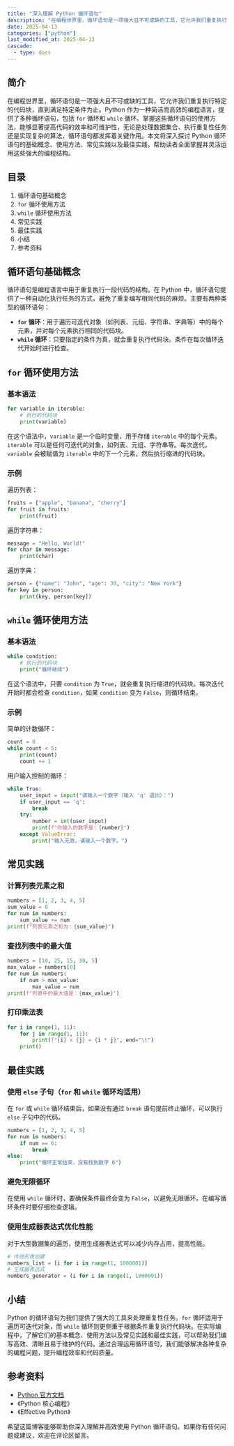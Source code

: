 ```yaml
---
title: "深入理解 Python 循环语句"
description: "在编程世界里，循环语句是一项强大且不可或缺的工具，它允许我们重复执行特定的代码块，直到满足特定条件为止。Python 作为一种简洁而高效的编程语言，提供了多种循环语句，包括 `for` 循环和 `while` 循环。掌握这些循环语句的使用方法，能够显著提高代码的效率和可维护性，无论是处理数据集合、执行重复性任务还是实现复杂的算法，循环语句都发挥着关键作用。本文将深入探讨 Python 循环语句的基础概念、使用方法、常见实践以及最佳实践，帮助读者全面掌握并灵活运用这些强大的编程结构。"
date: 2025-04-13
categories: ["python"]
last_modified_at: 2025-04-13
cascade:
  - type: docs
---
```



## 简介
在编程世界里，循环语句是一项强大且不可或缺的工具，它允许我们重复执行特定的代码块，直到满足特定条件为止。Python 作为一种简洁而高效的编程语言，提供了多种循环语句，包括 `for` 循环和 `while` 循环。掌握这些循环语句的使用方法，能够显著提高代码的效率和可维护性，无论是处理数据集合、执行重复性任务还是实现复杂的算法，循环语句都发挥着关键作用。本文将深入探讨 Python 循环语句的基础概念、使用方法、常见实践以及最佳实践，帮助读者全面掌握并灵活运用这些强大的编程结构。

<!-- more -->
## 目录
1. 循环语句基础概念
2. `for` 循环使用方法
3. `while` 循环使用方法
4. 常见实践
5. 最佳实践
6. 小结
7. 参考资料

## 循环语句基础概念
循环语句是编程语言中用于重复执行一段代码的结构。在 Python 中，循环语句提供了一种自动化执行任务的方式，避免了重复编写相同代码的麻烦。主要有两种类型的循环语句：
 - **`for` 循环**：用于遍历可迭代对象（如列表、元组、字符串、字典等）中的每个元素，并对每个元素执行相同的代码块。
 - **`while` 循环**：只要指定的条件为真，就会重复执行代码块。条件在每次循环迭代开始时进行检查。

## `for` 循环使用方法
### 基本语法
```python
for variable in iterable:
    # 执行的代码块
    print(variable)
```
在这个语法中，`variable` 是一个临时变量，用于存储 `iterable` 中的每个元素。`iterable` 可以是任何可迭代的对象，如列表、元组、字符串等。每次迭代，`variable` 会被赋值为 `iterable` 中的下一个元素，然后执行缩进的代码块。

### 示例
遍历列表：
```python
fruits = ["apple", "banana", "cherry"]
for fruit in fruits:
    print(fruit)
```
遍历字符串：
```python
message = "Hello, World!"
for char in message:
    print(char)
```
遍历字典：
```python
person = {"name": "John", "age": 30, "city": "New York"}
for key in person:
    print(key, person[key])
```

## `while` 循环使用方法
### 基本语法
```python
while condition:
    # 执行的代码块
    print("循环继续")
```
在这个语法中，只要 `condition` 为 `True`，就会重复执行缩进的代码块。每次迭代开始时都会检查 `condition`，如果 `condition` 变为 `False`，则循环结束。

### 示例
简单的计数循环：
```python
count = 0
while count < 5:
    print(count)
    count += 1
```
用户输入控制的循环：
```python
while True:
    user_input = input("请输入一个数字（输入 'q' 退出）：")
    if user_input == 'q':
        break
    try:
        number = int(user_input)
        print(f"你输入的数字是：{number}")
    except ValueError:
        print("输入无效，请输入一个数字。")
```

## 常见实践
### 计算列表元素之和
```python
numbers = [1, 2, 3, 4, 5]
sum_value = 0
for num in numbers:
    sum_value += num
print(f"列表元素之和为：{sum_value}")
```

### 查找列表中的最大值
```python
numbers = [10, 25, 15, 30, 5]
max_value = numbers[0]
for num in numbers:
    if num > max_value:
        max_value = num
print(f"列表中的最大值是：{max_value}")
```

### 打印乘法表
```python
for i in range(1, 11):
    for j in range(1, 11):
        print(f"{i} x {j} = {i * j}", end="\t")
    print()
```

## 最佳实践
### 使用 `else` 子句（`for` 和 `while` 循环均适用）
在 `for` 或 `while` 循环结束后，如果没有通过 `break` 语句提前终止循环，可以执行 `else` 子句中的代码。
```python
numbers = [1, 2, 3, 4, 5]
for num in numbers:
    if num == 6:
        break
else:
    print("循环正常结束，没有找到数字 6")
```

### 避免无限循环
在使用 `while` 循环时，要确保条件最终会变为 `False`，以避免无限循环。在编写循环条件时要仔细检查逻辑。

### 使用生成器表达式优化性能
对于大型数据集的遍历，使用生成器表达式可以减少内存占用，提高性能。
```python
# 传统列表创建
numbers_list = [i for i in range(1, 1000001)]
# 生成器表达式
numbers_generator = (i for i in range(1, 1000001))
```

## 小结
Python 的循环语句为我们提供了强大的工具来处理重复性任务。`for` 循环适用于遍历可迭代对象，而 `while` 循环则更侧重于根据条件重复执行代码块。在实际编程中，了解它们的基本概念、使用方法以及常见实践和最佳实践，可以帮助我们编写高效、清晰且易于维护的代码。通过合理运用循环语句，我们能够解决各种复杂的编程问题，提升编程效率和代码质量。

## 参考资料
- [Python 官方文档](https://docs.python.org/3/)
- 《Python 核心编程》
- 《Effective Python》

希望这篇博客能够帮助你深入理解并高效使用 Python 循环语句。如果你有任何问题或建议，欢迎在评论区留言。  